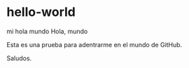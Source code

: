 # hello-world
mi hola mundo
Hola, mundo

Esta es una prueba para adentrarme en el mundo de GitHub.

Saludos.
